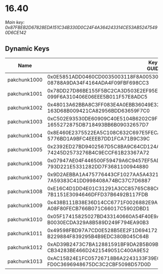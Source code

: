 # 16.40

###### *Main key: 0x87FBEB2D67828EDA151C34B330D0C24F4A364243314CE53AB52475490D6CE142*

## Dynamic Keys

| Name         | Key<br/>GUID                                                                                            |
|--------------|---------------------------------------------------------------------------------------------------------|
| pakchunk1000 | 0x0E5851ADD0460CD0035003118F8A00530C11DA3DF736BD99360D825378B5FCF8<br/>08788A9DA34F4164ADA4F09FBF698CC3 |
| pakchunk1001 | 0x78DD27D86BE155F5BC2CA3D503E2EF95E80008E5CB40BC8EC6DDB8C051116A2A<br/>099F6A310406E06EEE5B011F57E8ADC5 |
| pakchunk1002 | 0x48013A62BBA8C3FF083E4A0EBB36049E3245CAF06EC0B348D75CFDFF911FC8BD<br/>163D68B009421CA82956BDD63659F7C0 |
| pakchunk1003 | 0xC502E93530DE60909C40E5104B6202C9F072BE13D4DE70B971F2516CF4AE81D6<br/>1655272875DB718493BB6B09032657D7 |
| pakchunk1004 | 0x8E460E2375522EA5C108C632C697E5FECA06081769966AACF02D803A0D697065<br/>5776BD1A9BFC4EEEB7DD1FCA71B9C39C |
| pakchunk1005 | 0x2392ED27BD9402567D5C8BA9C64CD124A8919D212412F11CE43F3E4ACE2ED889<br/>74245D2573276B4C9ECCF61B23367A72 |
| pakchunk1006 | 0x07947AE04F446500F59479A6C9457EF5AD5750439C61F768A49DDABC421C5711<br/>793D221E5331282DD7F3681100944880 |
| pakchunk1007 | 0x9D2AEBBA1A475776443CF1027AA5A4321FFA981173403F321052994BAA097AEF<br/>7A59383C41DD998408A74BC37C7D6887 |
| pakchunk1008 | 0xE16C4D1DD4E01C31291A3CC85765C88C63B8D64CA2C2080542976AF32FA8D636<br/>7B1151E3094646DFFD37B6492B117FDB |
| pakchunk1009 | 0x438B111B38E36D14CC6771F0026882E9AEBED35ECA81752C2DAA73B3BD4E584B<br/>A08F80FECB766B071C66017C5902DBD1 |
| pakchunk1010 | 0x05F17415825027BD433140660A54F40E9A6C3B2FB54B29FC7C6BBAA8DB538171<br/>B0030ECDA329A8B589D249F794EA90B3 |
| pakchunk1011 | 0x49598FBD97A7CD0E528B5EE2F1D6941722A83860ED687E1866DB05D6CD979311<br/>B229884F839295B4B9EDC380B045C64B |
| pakchunk1012 | 0xAD39B2473C7BA12881591BF9DA2B5B09B00594B232ED6E9D6680DC7F24CC9B2A<br/>CB34283BE466D2421549051C400A9E52 |
| pakchunk1013 | 0xAC15B24E1FC05726718B6A2243133F39E0FF1D864E49D56274441E2A8A3057A5<br/>FD0C3696948675DC3C2CBF5098D57D0D |
